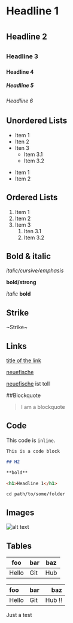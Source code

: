 # Headline 1 <h1>
## Headline 2 <h2>
### Headline 3 <h3>
#### Headline 4 <h4>
##### Headline 5 <h5>
###### Headline 6 <h6>
  
  
## Unordered Lists  
  
* Item 1
* Iten 2
* Iten 3
  * Item 3.1
  * Item 3.2
  
- Item 1
- Item 2
  
  
## Ordered Lists 
  
1. Item 1
2. Item 2
3. Item 3
   1. Iten 3.1
   1. Item 3.2
  

## Bold & italic

*italic/cursive/emphasis*

**bold/strong**

_italic_
__bold__

## Strike

~Strike~

## Links
  
[title of the link](https://www.neuefische.de)

[neuefische][neuefische]

[neuefische][neuefische] ist toll

  
##Blockquote
  
 > I am a blockquote
  
## Code
  
This code is `inline`.

```
This is a code block
```

```md
## H2

**bold**
```

```html
<h1>Headline 1</h1>
```

```shell
cd path/to/some/folder
```  
  
## Images

  
  
![alt text](https://images.unsplash.com/photo-1507525428034-b723cf961d3e?ixlib=rb-1.2.1&ixid=MnwxMjA3fDB8MHxwaG90by1wYWdlfHx8fGVufDB8fHx8&auto=format&fit=crop&w=1473&q=80)
  
  
  
## Tables 
  
| foo   | bar | baz |
| ----- | --- | --- |
| Hello | Git | Hub |


| foo   | bar | baz |
| :---- | --- | --: |
| Hello | Git | Hub !! |
  
  
Just a test
  
  
  
[neuefische]: https://www.neuefische.de
[google]: https://www.google.com
  
 
